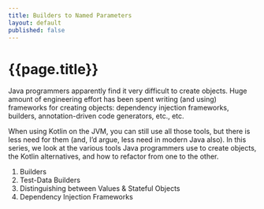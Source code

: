 ```yaml
---
title: Builders to Named Parameters
layout: default
published: false
---
```

# {{page.title}}

Java programmers apparently find it very difficult to create objects. Huge amount of engineering effort has been spent writing (and using) frameworks for creating objects: dependency injection frameworks, builders, annotation-driven code generators, etc., etc.

When using Kotlin on the JVM, you can still use all those tools, but there is less need for them (and, I’d argue, less need in modern Java also). In this series, we look at the various tools Java programmers use to create objects, the Kotlin alternatives, and how to refactor from one to the other.

1. Builders
2. Test-Data Builders
3. Distinguishing between Values & Stateful Objects
4. Dependency Injection Frameworks
